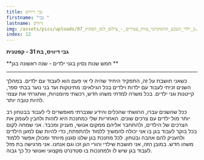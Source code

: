 ```yaml
---
title: גבי דיוויס
firstname: "גבי "
lastname: דיוויס
img: /assets/pics/uploads/גן_ילדי_הטבע_הדמוקרטי_צוות_צעירים_-_צילום_לנס_הפקות_87.jpg
index: 12
---
```


**גבי דיוויס, בת 31 - קפטנית**

**חמש שנות נסיון בגני ילדים - שנה ראשונה בגן **

---

כשאני חושבת על זה, התפקיד היחיד שהיה לי אי פעם הוא לעבוד עם ילדים. במהלך השנים זכיתי לעבוד עם ילדות וילדים בכל הגילאים: מתינוקות ועד בני נוער בבתי ספר, קייטנות וגני ילדים. בכל משרה למדתי משהו חדש, רכשתי מיומנויות, ואתגרתי את עצמי להיות טובה יותר.

ככל שהשנים עברו, הרגשתי שהכלים והידע שצברתי מאפשרים לי לעבוד בבטחון רב יותר מול ילדים עם צרכים שונים. האחריות שלי כמחנכת היא לזהות ולהבין לעומק את הצרכים של הילדים, ולהתחבר אליהם ממקום אנושי, מעניק ומכבד. אני שמחה לקום בכל בוקר לעבוד בגן בו אני יכולה להמשיך ללמוד ולהתפתח, כדי להיות שם למען הילדים ולהעניק להם אהבה ובטחון. לכל מחנכת בגן שלנו סגנון מיוחד ומכולן אפשר ללמוד משהו חדש. במובן הזה, אני חושבת שילדי והורי הגן זכו וגם אנחנו. אני מרגישה בת מזל לעבוד בגן שיש לו ולמחנכות בו סטדנרט מקצועי ואנושי כל כך גבוה.
